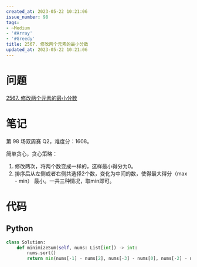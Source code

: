 ```yaml
---
created_at: 2023-05-22 10:21:06
issue_number: 98
tags:
- ~Medium
- '#Array'
- '#Greedy'
title: 2567. 修改两个元素的最小分数
updated_at: 2023-05-22 10:21:06
---
```


# 问题

[2567. 修改两个元素的最小分数](https://leetcode.cn/problems/minimum-score-by-changing-two-elements/)

# 笔记

第 98 场双周赛 Q2，难度分：1608。

简单贪心，贪心策略：
1. 修改两次，将两个数变成一样的，这样最小得分为0。
2. 排序后从左侧或者右侧共选择2个数，变化为中间的数，使得最大得分（max - min） 最小。一共三种情况，取min即可。

# 代码

## Python

```python
class Solution:
    def minimizeSum(self, nums: List[int]) -> int:
        nums.sort()
        return min(nums[-1] - nums[2], nums[-3] - nums[0], nums[-2] - nums[1])
```
